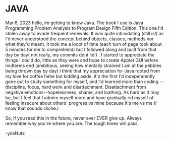 # JAVA

Mar 6, 2023
hello, im getting to know Java. The book I use is Java Programming Problem Analysis to Program Design Fifth Edition. This one I'd stolen away to evade frequent renewals.
It was quite intimidating (still is!) as I'd never understood the concept behind objects, classes, methods nor what they'd meant. It took me a looot of time (each turn of page took 
about 5 minutes for me to comprehend) but I followed along and built from that day by day( not really, my commits dont lie!) . I started to appreciate the things I could do, little as they were
and hope to create Applet GUI before midterms end (ambitious, seeing how mentally strained I am at the pebbles being thrown day by day) I think that my appreciation for Java rooted
from my love for coffee hehe but kidding aside, it's the first I'd independently gone out to study something for myself, and I'd learned more than coding -- discipline, focus, hard work and 
disattachment. Disattachment from negative emotions--hopelessness, shame, and loathing. As hard as it may be, but I feel that I admire myself more and have gradually rid
myself of feeling insecure about others' progress vs mine because it's me vs me (i know that sounds cliche.) 

So, if you read this in the future, never ever EVER give up. Always remember why you're where you are. The tough times will pass. 

-yoeNutz
